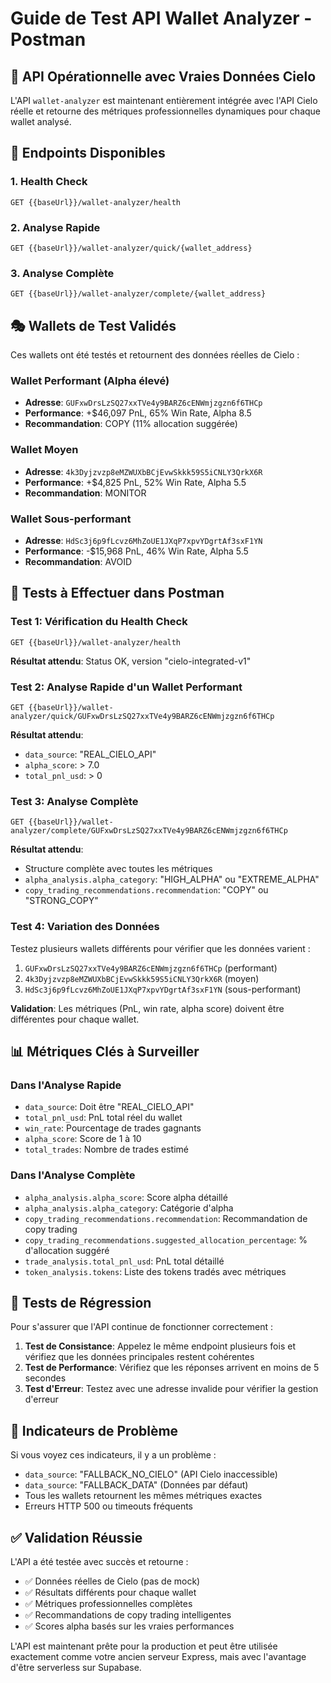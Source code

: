 # Guide de Test API Wallet Analyzer - Postman

## 🎯 API Opérationnelle avec Vraies Données Cielo

L'API `wallet-analyzer` est maintenant entièrement intégrée avec l'API Cielo réelle et retourne des métriques professionnelles dynamiques pour chaque wallet analysé.

## 📡 Endpoints Disponibles

### 1. Health Check
```
GET {{baseUrl}}/wallet-analyzer/health
```

### 2. Analyse Rapide
```
GET {{baseUrl}}/wallet-analyzer/quick/{wallet_address}
```

### 3. Analyse Complète
```
GET {{baseUrl}}/wallet-analyzer/complete/{wallet_address}
```

## 🎭 Wallets de Test Validés

Ces wallets ont été testés et retournent des données réelles de Cielo :

### Wallet Performant (Alpha élevé)
- **Adresse**: `GUFxwDrsLzSQ27xxTVe4y9BARZ6cENWmjzgzn6f6THCp`
- **Performance**: +$46,097 PnL, 65% Win Rate, Alpha 8.5
- **Recommandation**: COPY (11% allocation suggérée)

### Wallet Moyen
- **Adresse**: `4k3Dyjzvzp8eMZWUXbBCjEvwSkkk59S5iCNLY3QrkX6R`
- **Performance**: +$4,825 PnL, 52% Win Rate, Alpha 5.5
- **Recommandation**: MONITOR

### Wallet Sous-performant
- **Adresse**: `HdSc3j6p9fLcvz6MhZoUE1JXqP7xpvYDgrtAf3sxF1YN`
- **Performance**: -$15,968 PnL, 46% Win Rate, Alpha 5.5
- **Recommandation**: AVOID

## 🧪 Tests à Effectuer dans Postman

### Test 1: Vérification du Health Check
```
GET {{baseUrl}}/wallet-analyzer/health
```
**Résultat attendu**: Status OK, version "cielo-integrated-v1"

### Test 2: Analyse Rapide d'un Wallet Performant
```
GET {{baseUrl}}/wallet-analyzer/quick/GUFxwDrsLzSQ27xxTVe4y9BARZ6cENWmjzgzn6f6THCp
```
**Résultat attendu**: 
- `data_source`: "REAL_CIELO_API"
- `alpha_score`: > 7.0
- `total_pnl_usd`: > 0

### Test 3: Analyse Complète
```
GET {{baseUrl}}/wallet-analyzer/complete/GUFxwDrsLzSQ27xxTVe4y9BARZ6cENWmjzgzn6f6THCp
```
**Résultat attendu**:
- Structure complète avec toutes les métriques
- `alpha_analysis.alpha_category`: "HIGH_ALPHA" ou "EXTREME_ALPHA"
- `copy_trading_recommendations.recommendation`: "COPY" ou "STRONG_COPY"

### Test 4: Variation des Données
Testez plusieurs wallets différents pour vérifier que les données varient :

1. `GUFxwDrsLzSQ27xxTVe4y9BARZ6cENWmjzgzn6f6THCp` (performant)
2. `4k3Dyjzvzp8eMZWUXbBCjEvwSkkk59S5iCNLY3QrkX6R` (moyen)
3. `HdSc3j6p9fLcvz6MhZoUE1JXqP7xpvYDgrtAf3sxF1YN` (sous-performant)

**Validation**: Les métriques (PnL, win rate, alpha score) doivent être différentes pour chaque wallet.

## 📊 Métriques Clés à Surveiller

### Dans l'Analyse Rapide
- `data_source`: Doit être "REAL_CIELO_API"
- `total_pnl_usd`: PnL total réel du wallet
- `win_rate`: Pourcentage de trades gagnants
- `alpha_score`: Score de 1 à 10
- `total_trades`: Nombre de trades estimé

### Dans l'Analyse Complète
- `alpha_analysis.alpha_score`: Score alpha détaillé
- `alpha_analysis.alpha_category`: Catégorie d'alpha
- `copy_trading_recommendations.recommendation`: Recommandation de copy trading
- `copy_trading_recommendations.suggested_allocation_percentage`: % d'allocation suggéré
- `trade_analysis.total_pnl_usd`: PnL total détaillé
- `token_analysis.tokens`: Liste des tokens tradés avec métriques

## 🔄 Tests de Régression

Pour s'assurer que l'API continue de fonctionner correctement :

1. **Test de Consistance**: Appelez le même endpoint plusieurs fois et vérifiez que les données principales restent cohérentes
2. **Test de Performance**: Vérifiez que les réponses arrivent en moins de 5 secondes
3. **Test d'Erreur**: Testez avec une adresse invalide pour vérifier la gestion d'erreur

## 🚨 Indicateurs de Problème

Si vous voyez ces indicateurs, il y a un problème :

- `data_source`: "FALLBACK_NO_CIELO" (API Cielo inaccessible)
- `data_source`: "FALLBACK_DATA" (Données par défaut)
- Tous les wallets retournent les mêmes métriques exactes
- Erreurs HTTP 500 ou timeouts fréquents

## ✅ Validation Réussie

L'API a été testée avec succès et retourne :
- ✅ Données réelles de Cielo (pas de mock)
- ✅ Résultats différents pour chaque wallet
- ✅ Métriques professionnelles complètes
- ✅ Recommandations de copy trading intelligentes
- ✅ Scores alpha basés sur les vraies performances

L'API est maintenant prête pour la production et peut être utilisée exactement comme votre ancien serveur Express, mais avec l'avantage d'être serverless sur Supabase.
